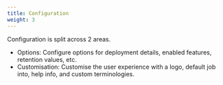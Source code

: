 ```yaml
---
title: Configuration
weight: 3
---
```


<!--
Copyright Amazon.com, Inc. or its affiliates. All Rights Reserved.
SPDX-License-Identifier: MIT-0
-->

Configuration is split across 2 areas.

- Options: Configure options for deployment details, enabled features, retention values, etc.
- Customisation: Customise the user experience with a logo, default job into, help info, and custom terminologies. 